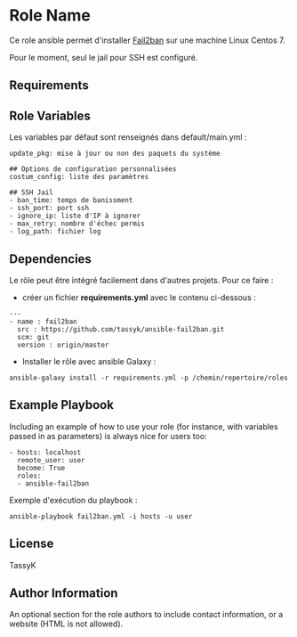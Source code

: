 Role Name
=========

Ce role ansible permet d'installer [Fail2ban](https://github.com/tassyk/security/blob/master/hardening_Fail2ban.md) sur une machine Linux Centos 7.

Pour le moment, seul le jail pour SSH est configuré.
 
Requirements
------------


Role Variables
--------------

Les variables par défaut sont renseignés dans default/main.yml :
```
update_pkg: mise à jour ou non des paquets du système

## Options de configuration personnalisées
costum_config: liste des paramètres 

## SSH Jail
- ban_time: temps de banissment
- ssh_port: port ssh
- ignore_ip: liste d'IP à ignorer
- max_retry: nombre d'échec permis
- log_path: fichier log
```
Dependencies
------------

Le rôle peut être intégré facilement dans d'autres projets. Pour ce faire :
- créer un fichier **requirements.yml** avec le contenu ci-dessous :
```
---
- name : fail2ban
  src : https://github.com/tassyk/ansible-fail2ban.git
  scm: git
  version : origin/master
```
- Installer le rôle avec ansible Galaxy :
```
ansible-galaxy install -r requirements.yml -p /chemin/repertoire/roles
```
Example Playbook
----------------

Including an example of how to use your role (for instance, with variables passed in as parameters) is always nice for users too:

    - hosts: localhost
      remote_user: user
      become: True
      roles:
      - ansible-fail2ban

Exemple d'exécution du playbook :
```
ansible-playbook fail2ban.yml -i hosts -u user
```

License
-------

TassyK

Author Information
------------------

An optional section for the role authors to include contact information, or a website (HTML is not allowed).
